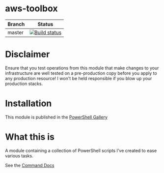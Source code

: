 # aws-toolbox

|Branch|Status|
|------|------|
|master|[![Build status](https://ci.appveyor.com/api/projects/status/t6p8w8pfvy2emlr9?svg=true)](https://ci.appveyor.com/project/fireflycons/aws-toolbox/branch/master)|

# Disclaimer

Ensure that you test operations from this module that make changes to your infrastructure are
well tested on a pre-production copy before you apply to any production resource!
I won't be held responsible if you blow up your production stacks.

# Installation

This module is published in the [PowerShell Gallery](https://www.powershellgallery.com/packages?q=aws-toolbox)

# What this is
A module containing a collection of PowerShell scripts I've created to ease various tasks.

See the [Command Docs](https://github.com/fireflycons/aws-toolbox/tree/master/docs/en-US/aws-toolbox.md)